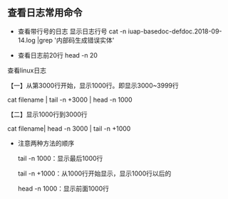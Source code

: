## 查看日志常用命令
+ 查看带行号的日志
 显示日志行号
cat -n iuap-basedoc-defdoc.2018-09-14.log  |grep '内部码生成错误实体'

+ 查看日志前20行
head -n 20

查看linux日志

【一】从第3000行开始，显示1000行。即显示3000~3999行

cat filename | tail -n +3000 | head -n 1000

【二】显示1000行到3000行

cat filename| head -n 3000 | tail -n +1000

* 注意两种方法的顺序


    tail -n 1000：显示最后1000行

    tail -n +1000：从1000行开始显示，显示1000行以后的

    head -n 1000：显示前面1000行